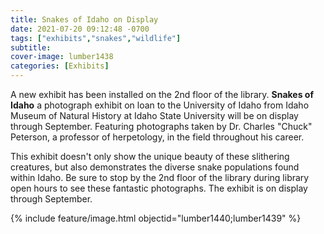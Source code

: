```yaml
---
title: Snakes of Idaho on Display
date: 2021-07-20 09:12:48 -0700
tags: ["exhibits","snakes","wildlife"]
subtitle: 
cover-image: lumber1438
categories: [Exhibits]
---
```


A new exhibit has been installed on the 2nd floor of the library. **Snakes of Idaho** a photograph exhibit on loan to the University of Idaho from Idaho Museum of Natural History at Idaho State University will be on display through September. Featuring photographs taken by Dr. Charles "Chuck" Peterson, a professor of herpetology, in the field throughout his career. 

This exhibit doesn't only show the unique beauty of these slithering creatures, but also demonstrates the diverse snake populations found within Idaho. Be sure to stop by the 2nd floor of the library during library open hours to see these fantastic photographs. The exhibit is on display through September. 

{% include feature/image.html objectid="lumber1440;lumber1439" %}